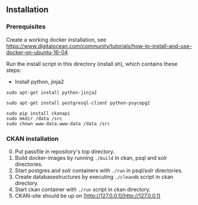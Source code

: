 Installation
------------


### Prerequisites


Create a working docker installation, see https://www.digitalocean.com/community/tutorials/how-to-install-and-use-docker-on-ubuntu-16-04

Run the install script in this directory (install.sh), which contains these steps:

- Install python, jinja2
```
sudo apt-get install python-jinja2
```
```
sudo apt-get install postgresql-client python-psycopg2
```

```
sudo pip install ckanapi
sudo mkdir /data /src
sudo chown www-data.www-data /data /src
```

### CKAN installation

0. Put passfile in repository's top directory.
1. Build docker-images by running `./build` in ckan, psql and solr directories.
2. Start postgres and solr containers with `./run` in psql/solr directories.
3. Create databasestructures by executing `./cleandb`  script in ckan directory.
4. Start ckan container with `./run` script in ckan directory.
5. CKAN-site should be up on [http://127.0.0.1](http://127.0.0.1)
